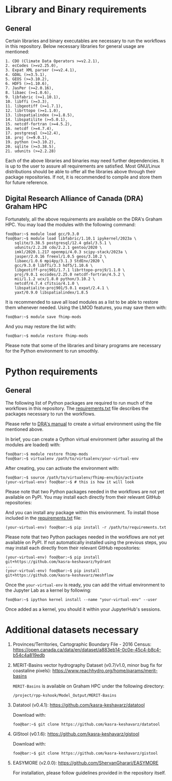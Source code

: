 # Library and Binary requirements
## General
Certain libraries and binary executables are necessary to run the
workflows in this repository. Below necessary libraries for general usage
are mentioned:
```console
1. CDO (Climate Data Operators >=v2.2.1),
2. ecCodes (>=v2.25.0),
3. Expat XML parser (>=v2.4.1),
4. GDAL (>=3.5.1),
5. GEOS (>=3.10.2),
6. HDF5 (>=1.10.6),
7. JasPer (>=2.0.16),
8. libaec (>=1.0.6),
9. libfabric (>=1.10.1),
10. libffi (>=3.3),
11. libgeotiff (>=1.7.1),
12. librttopo (>=1.1.0),
13. libspatialindex (>=1.8.5),
14. libspatilite (>=5.0.1),
15. netcdf-fortran (>=4.5.2),
16. netcdf (>=4.7.4),
17. postgresql (>=12.4),
18. proj (>=9.0.1),
19. python (>=3.10.2),
20. sqlite (>=3.38.5),
21. udunits (>=2.2.28)
```
Each of the above libraries and binaries may need further dependencies. It
is up to the user to assure all requirements are satisfied. Most GNU/Linux
distributions should be able to offer all the libraries above through
their package repositories. If not, it is recommended to compile and store
them for future reference.

## Digital Research Alliance of Canada (DRA) Graham HPC
Fortunately, all the above requirements are available on the DRA's Graham
HPC. You may load the modules with the following command:
```console
foo@bar:~$ module load gcc/9.3.0
foo@bar:~$ module load libfabric/1.10.1 ipykernel/2023a \
    sqlite/3.38.5 postgresql/12.4 gdal/3.5.1 \
    udunits/2.2.28 cdo/2.2.1 gentoo/2020 \
    imkl/2020.1.217 openmpi/4.0.3 scipy-stack/2023a \
    jasper/2.0.16 freexl/1.0.5 geos/3.10.2 \
    libaec/1.0.6 mpi4py/3.1.3 StdEnv/2020 \
    gcc/9.3.0 libffi/3.3 hdf5/1.10.6 \
    libgeotiff-proj901/1.7.1 librttopo-proj9/1.1.0 \
    proj/9.0.1 eccodes/2.25.0 netcdf-fortran/4.5.2 \
    mii/1.1.2 ucx/1.8.0 python/3.10.2 \
    netcdf/4.7.4 cfitsio/4.1.0 \
    libspatialite-proj901/5.0.1 expat/2.4.1 \
    yaxt/0.9.0 libspatialindex/1.8.5
```
It is recommended to save all load modules as a list to be able to restore
them whenever needed. Using the LMOD features, you may save them with:
```console
foo@bar:~$ module save fhimp-mods 
```
And you may restore the list with:
```console
foo@bar:~$ module restore fhimp-mods
```
Please note that some of the libraries and binary programs are necessary
for the Python environment to run smoothly.

# Python requirements
## General
The following list of Python packages are required to run much of the
workflows in this repository. The [requirements.txt](./requirements.txt)
file describes the packages necessary to run the workflows.

Please refer to [DRA's
manual](https://docs.alliancecan.ca/wiki/Python#Creating_and_using_a_virtual_environment)
to create a virtual environment using the file mentioned above.

In brief, you can create a Oython virtual environment (after assuring all
the modules are loaded) with:
```console
foo@bar:~$ module restore fhimp-mods
foo@bar:~$ virtualenv /path/to/virtualenv/your-virtual-env
```

After creating, you can activate the environment with:
```console
foo@bar:~$ source /path/to/virtualenv/fhimp-env/bin/activate
(your-virtual-env) foo@bar:~$ # this is how it will look
```

Please note that two Python packages needed in the workflows are not yet
available on PyPI. You may install each directly from their relevant
GitHub repositories:

And you can install any package within this environment. To install those
included in the [requirements.txt](./requirements.txt) file:
```console
(your-virtual-env) foo@bar:~$ pip install -r /path/to/requirements.txt
```

Please note that two Python packages needed in the workflows are not yet
available on PyPI. If not automatically installed using the previous
steps, you may install each directly from their relevant GitHub repositories:
```console
(your-virtual-env) foo@bar:~$ pip install git+https://github.com/kasra-keshavarz/hydrant
...
(your-virtual-env) foo@bar:~$ pip install git+https://github.com/kasra-keshavarz/meshflow
```

Once the `your-virtual-env` is ready, you can add the virtual environment
to the Jupyter Lab as a kernel by following:
```console
foo@bar:~$ ipython kernel install --name "your-virtual-env" --user
```
Once added as a kernel, you should it within your JupyterHub's sessions.

# Additional datasets necessary
1. Provinces/Territories, Cartographic Boundary File - 2016 Census: https://open.canada.ca/data/en/dataset/a883eb14-0c0e-45c4-b8c4-b54c4a819edb </b>
2. MERIT-Basins vector hydrography Dataset (v0.7/v1.0, minor bug fix for coastaline pixels): https://www.reachhydro.org/home/params/merit-basins </b>

   `MERIT-Basins` is available on Graham HPC under the following directory:
   ```console
   /project/rpp-kshook/Model_Output/MERIT-Basins
   ```

3. Datatool (v0.4.1): https://github.com/kasra-keshavarz/datatool </b>

   Download with:
   ```console
   foo@bar:~$ git clone https://github.com/kasra-keshavarz/datatool
   ```
4. GIStool (v0.1.6): https://github.com/kasra-keshavarz/gistool </b>

   Download with:
   ```console
   foo@bar:~$ git clone https://github.com/kasra-keshavarz/gistool
   ```

5. EASYMORE (v2.0.0): https://github.com/ShervanGharari/EASYMORE </b>
   
   For installation, please follow guidelines provided in the repository
   itself.
